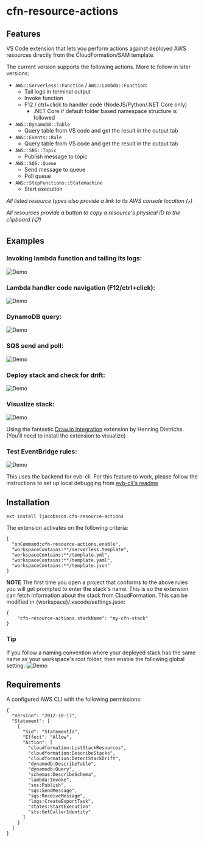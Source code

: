 # cfn-resource-actions

## Features

VS Code extension that lets you perform actions against deployed AWS resources directly from the CloudFormation/SAM template.

The current version supports the following actions. More to follow in later versions:

* `AWS::Serverless::Function` / `AWS::Lambda::Function`:
  * Tail logs in terminal output
  * Invoke function
  * F12 / ctrl+click to handler code (NodeJS/Python/.NET Core only)
    * .NET Core if default folder based namespace structure is followed
* `AWS::DynamoDB::Table`
  * Query table from VS code and get the result in the output tab
* `AWS::Events::Rule`
  * Query table from VS code and get the result in the output tab
* `AWS::SNS::Topic`
  * Publish message to topic
* `AWS::SQS::Queue`
  * Send message to queue
  * Poll queue
* `AWS::StepFunctions::Statemachine`
  * Start execution

_All listed resource types also provide a link to its AWS console location (`↗`)_

_All resources provide a button to copy a resource's physical ID to the clipboard (📋)_

## Examples

### Invoking lambda function and tailing its logs:
![Demo](images/example-lambda.gif)

### Lambda handler code navigation (F12/ctrl+click):
![Demo](images/example-f12.gif)

### DynamoDB query:
![Demo](images/example-dynamodb.gif)

### SQS send and poll:
![Demo](images/example-sqs.gif)

### Deploy stack and check for drift:
![Demo](images/example-deploy.gif)

### Visualize stack:
![Demo](images/example-visualize.gif)

Using the fantastic [Draw.io Integration](https://marketplace.visualstudio.com/items?itemName=hediet.vscode-drawio) extension by Henning Dietrichs. (You'll need to install the extension to visualize)

### Test EventBridge rules:
![Demo](images/example-events.gif)

This uses the backend for evb-cli. For this feature to work, please follow the instructions to set up local debugging from [evb-cli's readme](https://github.com/mhlabs/evb-cli/blob/master/README.md#local-debugging)

## Installation
`ext install ljacobsson.cfn-resource-actions`

The extension activates on the following criteria:
```
[
  "onCommand:cfn-resource-actions.enable",
  "workspaceContains:**/serverless.template",
  "workspaceContains:**/template.yml",
  "workspaceContains:**/template.yaml",
  "workspaceContains:**/template.json"
]
```

**NOTE**
The first time you open a project that conforms to the above rules you will get prompted to enter the stack's name. This is so the extension can fetch information about the stack from CloudFormation. This can be modified in {workspace}/.vscode/settings.json:
```
{
    "cfn-resource-actions.stackName": "my-cfn-stack"
}
```

### Tip
If you follow a naming convention where your deployed stack has the same name as your workspace's root folder, then enable the following global setting:
![Demo](images/settings.png)


## Requirements

A configured AWS CLI with the following permissions: 
```
{
  "Version": "2012-10-17",
  "Statement": [
    {
      "Sid": "StatementId",
      "Effect": "Allow",
      "Action": [
        "cloudformation:ListStackResources",
        "cloudformation:DescribeStacks",
        "cloudformation:DetectStackDrift",
        "dynamodb:DescribeTable",
        "dynamodb:Query",
        "schemas:DescribeSchema",
        "lambda:Invoke",
        "sns:Publish",
        "sqs:SendMessage",
        "sqs:ReceiveMessage",
        "logs:CreateExportTask",
        "states:StartExecution"
        "sts:GetCallerIdentity"
      ]
    }
  ]
}
```
